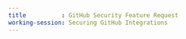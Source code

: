 ```yaml
---
title          : GitHub Security Feature Request
working-session: Securing GitHub Integrations
---
```


